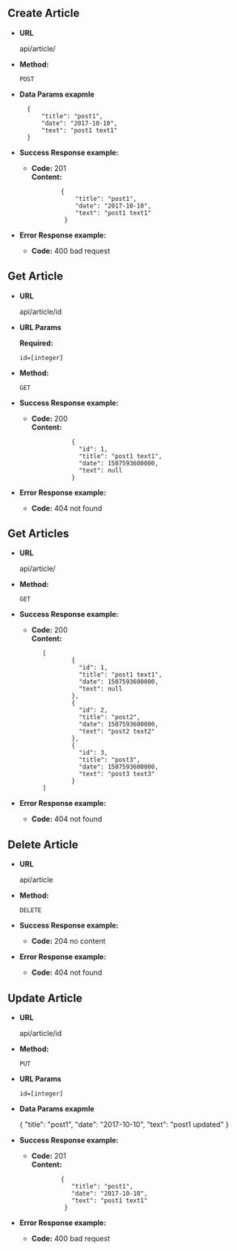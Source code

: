 **Create Article**
----
* **URL**

  api/article/

* **Method:**

    `POST`

* **Data Params exapmle**

        {
            "title": "post1",
            "date": "2017-10-10",
            "text": "post1 text1"
        }

* **Success Response example:**

  * **Code:** 201 <br />
    **Content:** 
    
                {
                 	"title": "post1",
                 	"date": "2017-10-10",
                 	"text": "post1 text1"
                 }
 
* **Error Response example:**
  * **Code:** 400 bad request
  
**Get Article**
----
* **URL**

  api/article/id


*  **URL Params**
  
     **Required:**
   
     `id=[integer]`

* **Method:**

    `GET`

* **Success Response example:**

  * **Code:** 200 <br />
    **Content:** 
    
                   {
                     "id": 1,
                     "title": "post1 text1",
                     "date": 1507593600000,
                     "text": null
                   }
 
 * **Error Response example:**
     * **Code:** 404 not found
     
 **Get Articles**
 ----
 * **URL**
 
   api/article/
 
 * **Method:**
 
     `GET`
 
 * **Success Response example:**
 
   * **Code:** 200 <br />
     **Content:** 
     
            [
                    {
                      "id": 1,
                      "title": "post1 text1",
                      "date": 1507593600000,
                      "text": null
                    },
                    {
                      "id": 2,
                      "title": "post2",
                      "date": 1507593600000,
                      "text": "post2 text2"
                    },
                    {
                      "id": 3,
                      "title": "post3",
                      "date": 1507593600000,
                      "text": "post3 text3"
                    }
            ]
  
 * **Error Response example:**
   * **Code:** 404 not found
 
 
  **Delete Article**
  ----
  * **URL**
  
    api/article
  
  * **Method:**
  
      `DELETE`
  
  * **Success Response example:**
  
    * **Code:** 204 no content <br />
   
  * **Error Response example:**
    * **Code:** 404 not found
    
 **Update Article**
 ----
 * **URL**
 
   api/article/id
 
 * **Method:**
 
     `PUT`
   
 *  **URL Params**
  
    `id=[integer]`
 
 * **Data Params exapmle**
 
   {
   	"title": "post1",
   	"date": "2017-10-10",
   	"text": "post1 updated"
   }
 
 * **Success Response example:**
 
   * **Code:** 201 <br />
     **Content:** 
     
                 {
                  	"title": "post1",
                  	"date": "2017-10-10",
                  	"text": "post1 text1"
                  }
  
 * **Error Response example:**
   * **Code:** 400 bad request
